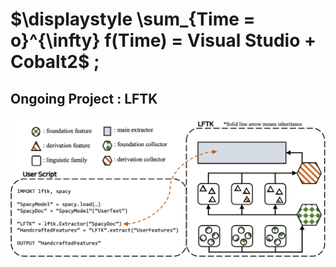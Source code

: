 # $\displaystyle \sum_{Time = o}^{\infty} f(Time) = Visual Studio + Cobalt2$ ;

## Ongoing Project : LFTK

![LFTK](images/lftk.png)
